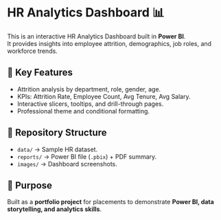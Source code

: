 # HR Analytics Dashboard 📊

This is an interactive HR Analytics Dashboard built in **Power BI**.  
It provides insights into employee attrition, demographics, job roles, and workforce trends.

## 🔑 Key Features
- Attrition analysis by department, role, gender, age.
- KPIs: Attrition Rate, Employee Count, Avg Tenure, Avg Salary.
- Interactive slicers, tooltips, and drill-through pages.
- Professional theme and conditional formatting.

## 📂 Repository Structure
- `data/` → Sample HR dataset.
- `reports/` → Power BI file (`.pbix`) + PDF summary.
- `images/` → Dashboard screenshots.

## 🎯 Purpose
Built as a **portfolio project** for placements to demonstrate 
**Power BI, data storytelling, and analytics skills**.
